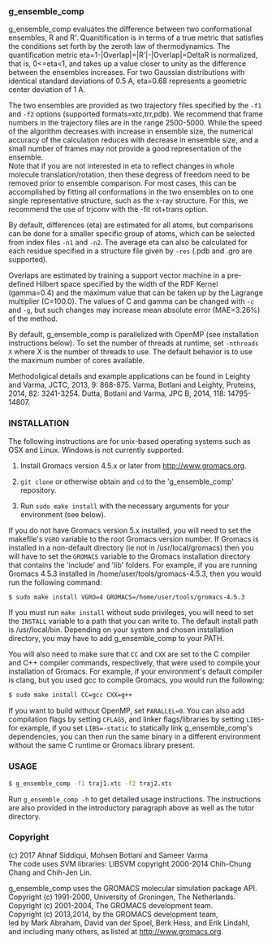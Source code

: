 ### g_ensemble_comp

g_ensemble_comp evaluates the difference between two conformational
ensembles, R and R'. Quanitification is in terms of a true metric that
satisfies the conditions set forth by the zeroth law of thermodynamics. The
quantification metric eta=1-|Overlap|=|R'|-|Overlap|=DeltaR is normalized,
that is, 0<=eta<1, and takes up a value closer to unity as the difference
between the ensembles increases. For two Gaussian distributions with
identical standard deviations of 0.5 A, eta=0.68 represents a geometric
center deviation of 1 A.

The two ensembles are provided as two trajectory files specified
by the `-f1` and `-f2` options (supported formats=xtc,trr,pdb).
We recommend that frame numbers in the trajectory files are in the range
2500-5000. While the speed of the algorithm decreases with increase in
ensemble size, the numerical accuracy of the calculation reduces with
decrease in ensemble size, and a small number of frames may not provide a good
representation of the ensemble.  
Note that if you are not interested in eta to
reflect changes in whole molecule translation/rotation, then these degress
of freedom need to be removed prior to ensemble comparison. For most cases,
this can be accomplished by fitting all conformations in the two ensembles
on to one single representative structure, such as the x-ray structure. For
this, we recommend the use of trjconv with the -fit rot+trans option.

By default, differences (eta) are estimated for all atoms, but comparisons can be done
for a smaller specific group of atoms, which can be selected from index
files `-n1` and `-n2`. The average eta can also be calculated for each residue specified
in a structure file given by `-res` (.pdb and .gro are supported).

Overlaps are estimated by training a support vector
machine in a pre-defined Hilbert space specified by the width of the RDF
Kernel (gamma=0.4) and the maximum value that can be taken up by the
Lagrange multiplier (C=100.0). The values of C and gamma can be changed with `-c` and `-g`,
but such changes may increase mean absolute error (MAE=3.26%) of the method.

By default, g_ensemble_comp is parallelized with OpenMP (see installation instructions below).
To set the number of threads at runtime, set `-nthreads X` where X is the number of threads to use. The default behavior is to use the maximum number of cores available.

Methodoligical details and example applications can be found in
Leighty and Varma, JCTC, 2013, 9: 868-875.
Varma, Botlani and Leighty, Proteins, 2014, 82: 3241-3254.
Dutta, Botlani and Varma, JPC B, 2014, 118: 14795-14807.

### INSTALLATION

The following instructions are for unix-based operating systems such as OSX and Linux. Windows is not currently supported.

1. Install Gromacs version 4.5.x or later from http://www.gromacs.org.

2. `git clone` or otherwise obtain and `cd` to the 'g_ensemble_comp' repository.

3. Run `sudo make install` with the necessary arguments for your environment (see below).

If you do not have Gromacs version 5.x installed, you will need to set the makefile's `VGRO` variable to the root Gromacs version number. If Gromacs is installed in a non-default directory (ie not in /usr/local/gromacs) then you will have to set the `GROMACS` variable to the Gromacs installation directory that contains the 'include' and 'lib' folders. For example, if you are running Gromacs 4.5.3 installed in /home/user/tools/gromacs-4.5.3, then you would run the following command:

``` bash
$ sudo make install VGRO=4 GROMACS=/home/user/tools/gromacs-4.5.3
```

If you must run `make install` without sudo privileges, you will need to set the `INSTALL` variable to a path that you can write to.
The default install path is /usr/local/bin. Depending on your system and chosen installation directory, you may have to add g_ensemble_comp to your PATH.

You will also need to make sure that `CC` and `CXX` are set to the C compiler and C++ compiler commands, respectively, that were used to compile your installation of Gromacs. For example, if your environment's default compiler is clang, but you used gcc to compile Gromacs, you would run the following:

``` bash
$ sudo make install CC=gcc CXX=g++
```

If you want to build without OpenMP, set `PARALLEL=0`. You can also add compilation flags by setting `CFLAGS`, and linker flags/libraries by setting `LIBS`- for example, if you set `LIBS=-static` to statically link g_ensemble_comp's dependencies, you can then run the same binary in a different environment without the same C runtime or Gromacs library present.

### USAGE

``` bash
$ g_ensemble_comp -f1 traj1.xtc -f2 traj2.xtc
```

Run `g_ensemble_comp -h` to get detailed usage instructions. The instructions are also provided in the introductory paragraph above as well as the tutor directory.

### Copyright
(c) 2017 Ahnaf Siddiqui, Mohsen Botlani and Sameer Varma  
The code uses SVM libraries: LIBSVM copyright 2000-2014 Chih-Chung Chang and Chih-Jen Lin.

g_ensemble_comp uses the GROMACS molecular simulation package API.  
Copyright (c) 1991-2000, University of Groningen, The Netherlands.  
Copyright (c) 2001-2004, The GROMACS development team.  
Copyright (c) 2013,2014, by the GROMACS development team,  
led by Mark Abraham, David van der Spoel, Berk Hess, and Erik Lindahl,  
and including many others, as listed at http://www.gromacs.org.
